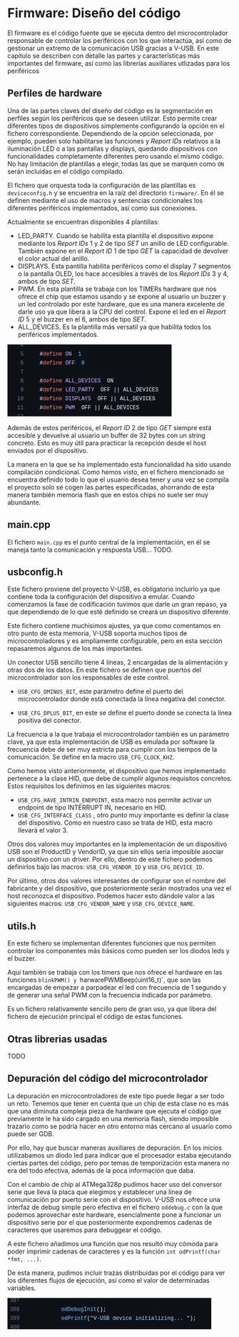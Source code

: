 <!-- Leave a blank line before the title -->

# Firmware: Diseño del código

El firmware es el código fuente que se ejecuta dentro del microcontrolador responsable de controlar los periféricos con los que interactúa, así como de gestionar un extremo de la comunicación USB gracias a V-USB. En este capítulo se describen con detalle las partes y características más importantes del firmware, así como las librerías auxiliares utlizadas para los periféricos

## Perfiles de hardware

Una de las partes claves del diseño del código es la segmentación en perfiles según los periféricos que se deseen utilizar. Esto permite crear diferentes tipos de dispositivos simplemente configurando la opción en el fichero correspondiente. Dependiendo de la opción seleccionada, por ejemplo, pueden solo habilitarse las funciones y *Report IDs* relativos a la iluminación LED o a las pantallas y displays, quedando dispositivos con funcionalidades completamente diferentes pero usando el mismo código. No hay limitación de plantillas a elegir, todas las que se marquen como `ON` serán incluidas en el código compilado.

El fichero que orquesta toda la configuración de las plantillas es `deviceconfig.h` y se encuentra en la raíz del directorio `firmware/`. En él se definen mediante el uso de macros y sentencias condicionales los diferentes periféricos implementados, así como sus conexiones.

Actualmente se encuentran disponibles 4 plantillas:

- LED_PARTY. Cuando se habilita esta plantilla el dispositivo expone mediante los *Report IDs* 1 y 2 de tipo *SET* un anillo de LED configurable. También expone en el *Report ID* 1 de tipo *GET* la capacidad de devolver el color actual del anillo.
- DISPLAYS. Esta pantilla habilita periféricos como el display 7 segmentos o la pantalla OLED, los hace accesibles a través de los *Report IDs* 3 y 4, ambos de tipo *SET*.
- PWM. En esta plantilla se trabaja con los TIMERs hardware que nos ofrece el chip que estamos usando y se expone al usuario un buzzer y un led controlado por este hardware, que es una manera excelente de darle uso ya que libera a la CPU del control. Expone el led en el *Report ID* 5 y el buzzer en el 6, ambos de tipo *SET*.
- ALL_DEVICES. Es la plantilla más versatil ya que habilita todos los periféricos implementados.

![Muestra de código relativo a la elección de la plantilla](img/firmwareTemplate.png)

Además de estos periféricos, el *Report ID* 2 de tipo *GET* siempre está accesible y devuelve al usuario un buffer de 32 bytes con un string concreto. Esto es muy útil para practicar la recepción desde el host enviados por el dispositivo.

La manera en la que se ha implementado esta funcionalidad ha sido usando compilación condicional. Como hemos visto, en el fichero mencionado se encuentra definido todo lo que el usuario desea tener y una vez se compila el proyecto solo se cogen las partes especificadas, ahorrando de esta manera también memoria flash que en estos chips no suele ser muy abundante.

## main.cpp

El fichero `main.cpp` es el punto central de la implementación, en él se maneja tanto la comunicación y respuesta USB... TODO.

## usbconfig.h

Este fichero proviene del proyecto V-USB, es obligatorio incluirlo ya que contiene toda la configuración del dispositivo a emular. Cuando comenzamos la fase de codificación tuvimos que darle un gran repaso, ya que dependiendo de lo que esté definido se creará un dispositivo diferente.

Este fichero contiene muchísimos ajustes, ya que como comentamos en otro punto de esta memoria, V-USB soporta muchos tipos de microcontroladores y es ampliamente configurable, pero en esta sección repasaremos algunos de los más importantes.

Un conector USB sencillo tiene 4 líneas, 2 encargadas de la alimentación y otras dos de los datos. En este fichero se definen que puertos del microcontrolador son los responsables de este control.

- `USB_CFG_DMINUS_BIT`, este parámetro define el puerto del microcontrolador donde está conectada la línea negativa del conector.

- `USB_CFG_DPLUS_BIT`, en este se define el puerto donde se conecta la línea positiva del conector.

La frecuencia a la que trabaja el microcontrolador también es un parámetro clave, ya que esta implementación de USB es emulada por software la frecuencia debe de ser muy estricta para cumplir con los tiempos de la comunicación. Se define en la macro `USB_CFG_CLOCK_KHZ`.

Como hemos visto anteriormente, el dispositivo que hemos implementado pertenece a la clase HID, que debe de cumplir algunos requisitos concretos. Estos requisitos los definimos en las siguientes macros:

- `USB_CFG_HAVE_INTRIN_ENDPOINT`, esta macro nos permite activar un endpoint de tipo INTERRUPT IN, necesario en HID.
- `USB_CFG_INTERFACE_CLASS` , otro punto muy importante es definir la clase del dispositivo. Como en nuestro caso se trata de HID, esta macro llevará el valor 3.

Otros dos valores muy importantes en la implementación de un dispositivo USB son el ProductID y VendorID, ya que sin ellos sería imposible asociar un dispositivo con un driver. Por ello, dentro de este fichero podemos definirlos bajo las macros: `USB_CFG_VENDOR_ID` y `USB_CFG_DEVICE_ID`.

Por último, otros dos valores interesantes de configurar son el nombre del fabricante y del dispositivo, que posteriormente serán mostrados una vez el host reconozca el dispositivo. Podemos hacer esto dándole valor a las siguientes macros:  `USB_CFG_VENDOR_NAME` y `USB_CFG_DEVICE_NAME`.

##  utils.h

En este fichero se implementan diferentes funciones que nos permiten controlar los componentes más básicos como pueden ser los diodos leds y el buzzer. 

Aquí también se trabaja con los timers que nos ofrece el hardware en las funciones `blinkPWM() y `harwarePWMBeep(uint16_t)`, que son las encargadas de empezar a parpadear el led con frecuencia de 1 segundo y de generar una señal PWM con la frecuencia indicada por parámetro.

Es un fichero relativamente sencillo pero de gran uso, ya que libera del fichero de ejecución principal el código de estas funciones.

## Otras librerias usadas

TODO

## Depuración del código del microcontrolador

La depuración en microcontroladores de este tipo puede llegar a ser todo un reto. Tenemos que tener en cuenta que un chip de esta clase no es más que una diminuta compleja pieza de hardware que ejecuta el código que previamente le ha sido cargado en una memoria flash, siendo imposible trazarlo como se podría hacer en otro entorno más cercano al usuario como puede ser GDB.

Por ello, hay que buscar maneras auxiliares de depuración. En los inicios utilizabamos un diodo led para indicar que el procesador estaba ejecutando ciertas partes del código, pero por temas de temporización esta manera no era del todo efectiva, además de la poca información que daba.

Con el cambio de chip al ATMega328p pudimos hacer uso del conversor serie que lleva la placa que elegimos y establecer una línea de comunicación por puerto serie con el dispositivo. V-USB nos ofrece una interfaz de debug simple pero efectiva en el fichero `oddebug.c` con la que podemos aprovechar este hardware, esencialmente pone a funcionar un dispositivo serie por el que posteriormente expondremos cadenas de caracteres que usaremos para debuggear el código.

A este fichero añadimos una función que nos resultó muy cómoda para poder imprimir cadenas de caracteres y es la función `int odPrintf(char *fmt, ...)`.

De esta manera, pudimos incluir trazas distribuidas por el código para ver los diferentes flujos de ejecución, así como el valor de determinadas variables.

![Muestra de código con el que se inicializa la interfaz de debug y se envía una cadena de información](img/debugInitialize.png)

